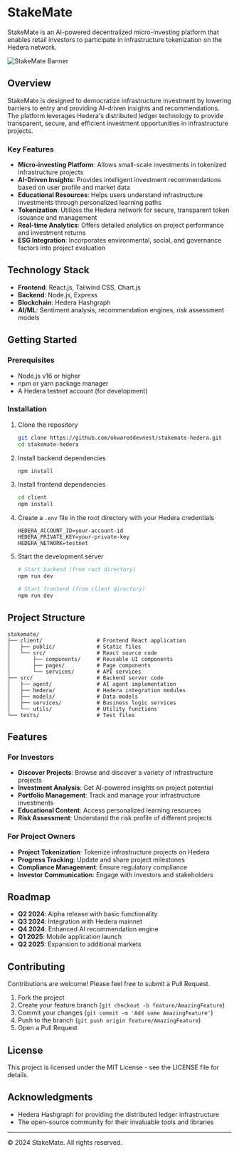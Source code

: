 # StakeMate

StakeMate is an AI-powered decentralized micro-investing platform that enables retail investors to participate in infrastructure tokenization on the Hedera network.

![StakeMate Banner](https://i.imgur.com/your-banner-image.png)

## Overview

StakeMate is designed to democratize infrastructure investment by lowering barriers to entry and providing AI-driven insights and recommendations. The platform leverages Hedera's distributed ledger technology to provide transparent, secure, and efficient investment opportunities in infrastructure projects.

### Key Features

- **Micro-investing Platform**: Allows small-scale investments in tokenized infrastructure projects
- **AI-Driven Insights**: Provides intelligent investment recommendations based on user profile and market data
- **Educational Resources**: Helps users understand infrastructure investments through personalized learning paths
- **Tokenization**: Utilizes the Hedera network for secure, transparent token issuance and management
- **Real-time Analytics**: Offers detailed analytics on project performance and investment returns
- **ESG Integration**: Incorporates environmental, social, and governance factors into project evaluation

## Technology Stack

- **Frontend**: React.js, Tailwind CSS, Chart.js
- **Backend**: Node.js, Express
- **Blockchain**: Hedera Hashgraph
- **AI/ML**: Sentiment analysis, recommendation engines, risk assessment models

## Getting Started

### Prerequisites

- Node.js v16 or higher
- npm or yarn package manager
- A Hedera testnet account (for development)

### Installation

1. Clone the repository
   ```bash
   git clone https://github.com/okwareddevnest/stakemate-hedera.git
   cd stakemate-hedera
   ```

2. Install backend dependencies
   ```bash
   npm install
   ```

3. Install frontend dependencies
   ```bash
   cd client
   npm install
   ```

4. Create a `.env` file in the root directory with your Hedera credentials
   ```
   HEDERA_ACCOUNT_ID=your-account-id
   HEDERA_PRIVATE_KEY=your-private-key
   HEDERA_NETWORK=testnet
   ```

5. Start the development server
   ```bash
   # Start backend (from root directory)
   npm run dev
   
   # Start frontend (from client directory)
   npm run dev
   ```

## Project Structure

```
stakemate/
├── client/                 # Frontend React application
│   ├── public/             # Static files
│   └── src/                # React source code
│       ├── components/     # Reusable UI components
│       ├── pages/          # Page components
│       └── services/       # API services
├── src/                    # Backend server code
│   ├── agent/              # AI agent implementation
│   ├── hedera/             # Hedera integration modules
│   ├── models/             # Data models
│   ├── services/           # Business logic services
│   └── utils/              # Utility functions
└── tests/                  # Test files
```

## Features

### For Investors

- **Discover Projects**: Browse and discover a variety of infrastructure projects
- **Investment Analysis**: Get AI-powered insights on project potential
- **Portfolio Management**: Track and manage your infrastructure investments
- **Educational Content**: Access personalized learning resources
- **Risk Assessment**: Understand the risk profile of different projects

### For Project Owners

- **Project Tokenization**: Tokenize infrastructure projects on Hedera
- **Progress Tracking**: Update and share project milestones
- **Compliance Management**: Ensure regulatory compliance
- **Investor Communication**: Engage with investors and stakeholders

## Roadmap

- **Q2 2024**: Alpha release with basic functionality
- **Q3 2024**: Integration with Hedera mainnet
- **Q4 2024**: Enhanced AI recommendation engine
- **Q1 2025**: Mobile application launch
- **Q2 2025**: Expansion to additional markets

## Contributing

Contributions are welcome! Please feel free to submit a Pull Request.

1. Fork the project
2. Create your feature branch (`git checkout -b feature/AmazingFeature`)
3. Commit your changes (`git commit -m 'Add some AmazingFeature'`)
4. Push to the branch (`git push origin feature/AmazingFeature`)
5. Open a Pull Request

## License

This project is licensed under the MIT License - see the LICENSE file for details.

## Acknowledgments

- Hedera Hashgraph for providing the distributed ledger infrastructure
- The open-source community for their invaluable tools and libraries

---

© 2024 StakeMate. All rights reserved.